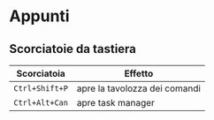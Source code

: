 # Appunti

## Scorciatoie da tastiera

| Scorciatoia | Effetto |
|-------------|---------|
| `Ctrl+Shift+P` | apre la tavolozza dei comandi |
| `Ctrl+Alt+Can` | apre task manager |
